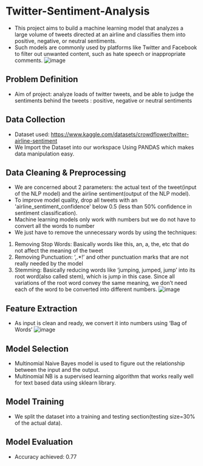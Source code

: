# Twitter-Sentiment-Analysis
- This project aims to build a machine learning model that analyzes a large volume of tweets directed at an airline and classifies them into positive, negative, or neutral sentiments.
- Such models are commonly used by platforms like Twitter and Facebook to filter out unwanted content, such as hate speech or inappropriate comments.
![image](https://github.com/user-attachments/assets/e54b24b6-58cc-4372-a634-ce00ccd210de)

## Problem Definition
-	Aim of project: analyze loads of twitter tweets, and be able to judge the sentiments behind the tweets : positive, negative or neutral sentiments

## Data Collection
-	Dataset used: https://www.kaggle.com/datasets/crowdflower/twitter-airline-sentiment
-	We Import the Dataset into our workspace Using PANDAS  which makes data manipulation easy.

## Data Cleaning & Preprocessing
-	We are concerned about 2 parameters: the actual text of the tweet(input of the NLP model) and the airline sentiment(output of the NLP model).
-	To improve model quality, drop all tweets with an 'airline_sentiment_confidence' below 0.5 (less than 50% confidence in sentiment classification).
-	Machine learning models only work with numbers but we do not have to convert all the words to number
- We just have to remove the unnecessary words by using the techniques:
1.	Removing Stop Words: Basically words like this, an, a, the, etc that do not affect the meaning of the tweet
2.	Removing Punctuation: ‘,.*!’ and other punctuation marks that are not really needed by the model
3.	Stemming: Basically reducing words like ‘jumping, jumped, jump’ into its root word(also called stem), which is jump in this case. Since all variations of the root word convey the same meaning, we don’t need each of the word to be converted into different numbers.
   ![image](https://github.com/user-attachments/assets/073d59d0-70e6-46be-aece-0ea739c18c1e)

## Feature Extraction
- As input is clean and ready, we convert it into numbers using ‘Bag of Words’
  ![image](https://github.com/user-attachments/assets/68d02189-e4cb-4273-8612-2535cfa4eca8)

## Model Selection
-	Multinomial Naive Bayes model is used to figure out the relationship between the input and the output.
-	Multinomial NB is a supervised learning algorithm that works really well for text based data using sklearn library. 

 ## Model Training
-	We split the dataset into a training and testing section(testing size=30% of the actual data).

## Model Evaluation
- Accuracy achieved: 0.77




